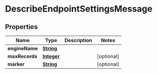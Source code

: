 

# DescribeEndpointSettingsMessage


## Properties

| Name | Type | Description | Notes |
|------------ | ------------- | ------------- | -------------|
|**engineName** | [**String**](String.md) |  |  |
|**maxRecords** | [**Integer**](Integer.md) |  |  [optional] |
|**marker** | [**String**](String.md) |  |  [optional] |




